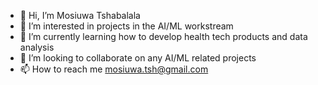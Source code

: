 - 👋 Hi, I’m Mosiuwa Tshabalala
- 👀 I’m interested in projects in the AI/ML workstream 
- 🌱 I’m currently learning how to develop health tech products and data analysis
- 💞️ I’m looking to collaborate on any AI/ML related projects
- 📫 How to reach me mosiuwa.tsh@gmail.com

